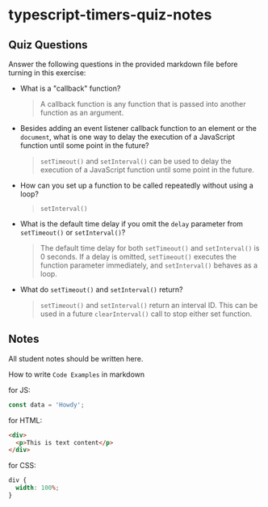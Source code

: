 # typescript-timers-quiz-notes

## Quiz Questions

Answer the following questions in the provided markdown file before turning in this exercise:

- What is a "callback" function?

  > A callback function is any function that is passed into another function as an argument.

- Besides adding an event listener callback function to an element or the `document`, what is one way to delay the execution of a JavaScript function until some point in the future?

  > `setTimeout()` and `setInterval()` can be used to delay the execution of a JavaScript function until some point in the future.

- How can you set up a function to be called repeatedly without using a loop?

  > `setInterval()`

- What is the default time delay if you omit the `delay` parameter from `setTimeout()` or `setInterval()`?

  > The default time delay for both `setTimeout()` and `setInterval()` is 0 seconds. If a delay is omitted, `setTimeout()` executes the function parameter immediately, and `setInterval()` behaves as a loop.

- What do `setTimeout()` and `setInterval()` return?

  > `setTimeout()` and `setInterval()` return an interval ID. This can be used in a future `clearInterval()` call to stop either set function.

## Notes

All student notes should be written here.

How to write `Code Examples` in markdown

for JS:

```javascript
const data = 'Howdy';
```

for HTML:

```html
<div>
  <p>This is text content</p>
</div>
```

for CSS:

```css
div {
  width: 100%;
}
```

